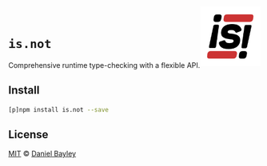 <img src="logo.svg" width="120vw" align="right"/>
<br>

`is.not`
=======
Comprehensive runtime type-checking with a flexible API.

## Install
~~~ sh
[p]npm install is.not --save
~~~

License
-------
[MIT] © [Daniel Bayley]

[MIT]:                LICENSE.md
[Daniel Bayley]:      https://github.com/danielbayley
